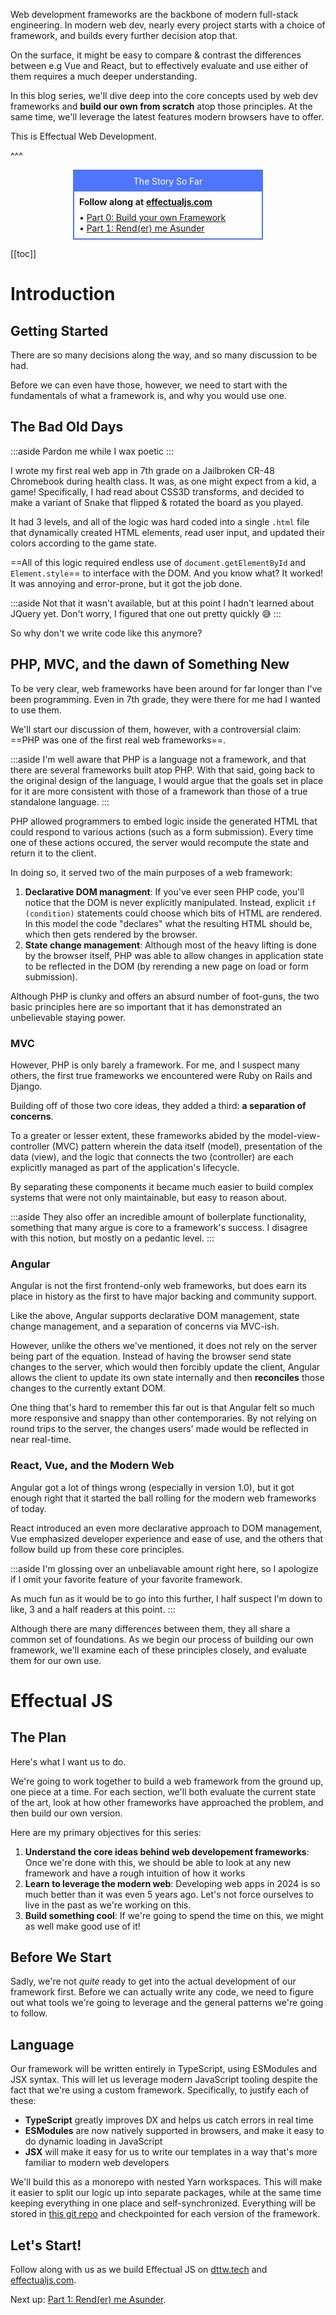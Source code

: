 
Web development frameworks are the backbone of modern full-stack engineering. In modern web dev, nearly every project starts with a choice of framework, and builds every further decision atop that.

On the surface, it might be easy to compare & contrast the differences between e.g Vue and React, but to effectively evaluate and use either of them requires a much deeper understanding.

In this blog series, we'll dive deep into the core concepts used by web dev frameworks and **build our own from scratch** atop those principles. At the same time, we'll leverage the latest features modern browsers have to offer.

This is Effectual Web Development.

^^^


<div class="ssf">
    <div class="ssf-header">The Story So Far</div>
    <div class="ssf-body">
        <div class="ssf-cta">Follow along at <a href="https://effectualjs.com" target="_blank">effectualjs.com</a></div>
        <div class="ssf-post">
            <a href="https://dttw.tech/posts/WPLtwgai6" target="_blank">Part 0: Build your own Framework</a>
        </div>
        <div class="ssf-post">
            <a href="https://dttw.tech/posts/Bn_yOwnTo" target="_blank">Part 1: Rend(er) me Asunder</a>
        </div>
    </div>
</div>

<style>
.ssf {
    --color-blue-dark: #4f75ff;
    --color-blue-light: #e4ebff;
    border: 2px solid var(--color-blue-dark);
    max-width: 300px;
    margin: auto;
    font-variant: tabular-nums;
}

.ssf-header {
    background-color: var(--color-blue-dark);
    color: white;
    padding: 0.5rem;
    text-align: center;
}

.ssf-body {
    padding: 0.5
    background-color: var(--color-blue-light);
    padding: 0.5rem;
}

.ssf-cta {
    margin-bottom: 0.5rem;
    font-weight: bold;
}

.ssf-post::before {
    content: "• ";
}
</style>



[[toc]]

# Introduction

## Getting Started

There are so many decisions along the way, and so many discussion to be had.

Before we can even have those, however, we need to start with the fundamentals of what a framework is, and why you would use one.

## The Bad Old Days

:::aside
Pardon me while I wax poetic
:::

I wrote my first real web app in 7th grade on a Jailbroken CR-48 Chromebook during health class. It was, as one might expect from a kid, a game! Specifically, I had read about CSS3D transforms, and decided to make a variant of Snake that flipped &amp; rotated the board as you played.

It had 3 levels, and all of the logic was hard coded into a single `.html` file that dynamically created HTML elements, read user input, and updated their colors according to the game state.

==All of this logic required endless use of `document.getElementById` and `Element.style`== to interface with the DOM. And you know what? It worked! It was annoying and error-prone, but it got the job done.

:::aside
Not that it wasn't available, but at this point I hadn't learned about JQuery yet. Don't worry, I figured that one out pretty quickly 😅
:::

So why don't we write code like this anymore?

## PHP, MVC, and the dawn of Something New

To be very clear, web frameworks have been around for far longer than I've been programming. Even in 7th grade, they were there for me had I wanted to use them.

We'll start our discussion of them, however, with a controversial claim: ==PHP was one of the first real web frameworks==.

:::aside
I'm well aware that PHP is a language not a framework, and that there are several frameworks built atop PHP. With that said, going back to the original design of the language, I would argue that the goals set in place for it are more consistent with those of a framework than those of a true standalone language.
:::

PHP allowed programmers to embed logic inside the generated HTML that could respond to various actions (such as a form submission). Every time one of these actions occured, the server would recompute the state and return it to the client.

In doing so, it served two of the main purposes of a web framework:

1. **Declarative DOM managment**: If you've ever seen PHP code, you'll notice that the DOM is never explicitly manipulated. Instead, explicit `if (condition)` statements could choose which bits of HTML are rendered. In this model the code "declares" what the resulting HTML should be, which then gets rendered by the browser.
2. **State change management**: Although most of the heavy lifting is done by the browser itself, PHP was able to allow changes in application state to be reflected in the DOM (by rerending a new page on load or form submission).

Although PHP is clunky and offers an absurd number of foot-guns, the two basic principles here are so important that it has demonstrated an unbelievable staying power.

### MVC

However, PHP is only barely a framework. For me, and I suspect many others, the first true frameworks we encountered were Ruby on Rails and Django.

Building off of those two core ideas, they added a third: **a separation of concerns**.

To a greater or lesser extent, these frameworks abided by the model-view-controller (MVC) pattern wherein the data itself (model), presentation of the data (view), and the logic that connects the two (controller) are each explicitly managed as part of the application's lifecycle.

By separating these components it became much easier to build complex systems that were not only maintainable, but easy to reason about.

:::aside
They also offer an incredible amount of boilerplate functionality, something that many argue is core to a framework's success. I disagree with this notion, but mostly on a pedantic level.
:::

### Angular

Angular is not the first frontend-only web frameworks, but does earn its place in history as the first to have major backing and community support.

Like the above, Angular supports declarative DOM management, state change management, and a separation of concerns via MVC-ish.

However, unlike the others we've mentioned, it does not rely on the server being part of the equation. Instead of having the browser send state changes to the server, which would then forcibly update the client, Angular allows the client to update its own state internally and then **reconciles** those changes to the currently extant DOM.

One thing that's hard to remember this far out is that Angular felt so much more responsive and snappy than other contemporaries. By not relying on round trips to the server, the changes users' made would be reflected in near real-time.

### React, Vue, and the Modern Web

Angular got a lot of things wrong (especially in version 1.0), but it got enough right that it started the ball rolling for the modern web frameworks of today.

React introduced an even more declarative approach to DOM management, Vue emphasized developer experience and ease of use, and the others that follow build up from these core principles.

:::aside
I'm glossing over an unbeliavable amount right here, so I apologize if I omit your favorite feature of your favorite framework.

As much fun as it would be to go into this further, I half suspect I'm down to like, 3 and a half readers at this point.
:::

Although there are many differences between them, they all share a common set of foundations. As we begin our process of building our own framework, we'll examine each of these principles closely, and evaluate them for our own use.

# Effectual JS

## The Plan

Here's what I want us to do.

We're going to work together to build a web framework from the ground up, one piece at a time. For each section, we'll both evaluate the current state of the art, look at how other frameworks have approached the problem, and then build our own version.

Here are my primary objectives for this series:

1. **Understand the core ideas behind web developement frameworks**: Once we're done with this, we should be able to look at any new framework and have a rough intuition of how it works
2. **Learn to leverage the modern web**: Developing web apps in 2024 is so much better than it was even 5 years ago. Let's not force ourselves to live in the past as we're working on this.
3. **Build something cool**: If we're going to spend the time on this, we might as well make good use of it!

## Before We Start

Sadly, we're not *quite* ready to get into the actual development of our framework first. Before we can actually write any code, we need to figure out what tools we're going to leverage and the general patterns we're going to follow.

## Language

Our framework will be written entirely in TypeScript, using ESModules and JSX syntax. This will let us leverage modern JavaScript tooling despite the fact that we're using a custom framework. Specifically, to justify each of these:

- **TypeScript** greatly improves DX and helps us catch errors in real time
- **ESModules** are now natively supported in browsers, and make it easy to do dynamic loading in JavaScript
- **JSX** will make it easy for us to write our templates in a way that's more familiar to modern web developers

We'll build this as a monorepo with nested Yarn workspaces. This will make it easier to split our logic up into separate packages, while at the same time keeping everything in one place and self-synchronized. Everything will be stored in [this git repo](https://github.com/zwade/effectual) and checkpointed for each version of the framework.

## Let's Start!

Follow along with us as we build Effectual JS on [dttw.tech](https://dttw.tech) and [effectualjs.com](https://effectualjs.com).

Next up: [Part 1: Rend(er) me Asunder](https://dttw.tech/posts/Bn_yOwnTo).